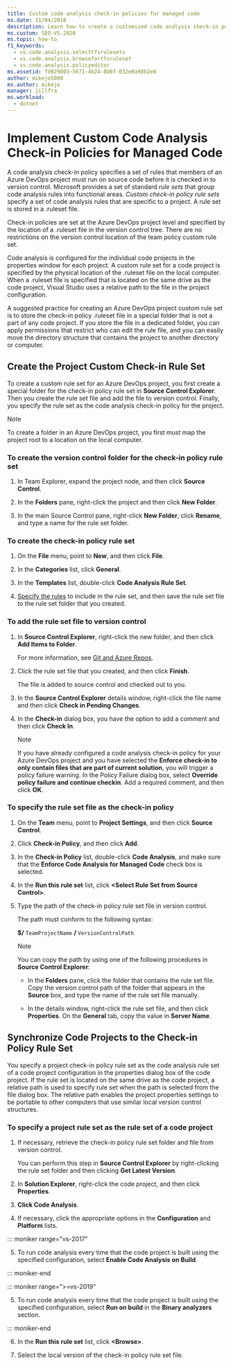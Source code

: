 ```yaml
---
title: Custom code analysis check-in policies for managed code
ms.date: 11/04/2016
description: Learn how to create a customized code analysis check-in policy. See how to ensure that Visual Studio managed code conforms to an Azure DevOps project policy.
ms.custom: SEO-VS-2020
ms.topic: how-to
f1_keywords:
  - vs.code.analysis.selecttfsrulesets
  - vs.code.analysis.browsefortfsruleset
  - vs.code.analysis.policyeditor
ms.assetid: fd029003-5671-4b24-8b6f-032e0a98b2e8
author: mikejo5000
ms.author: mikejo
manager: jillfra
ms.workload:
  - dotnet
---
```

# Implement Custom Code Analysis Check-in Policies for Managed Code

A code analysis check-in policy specifies a set of rules that members of an Azure DevOps project must run on source code before it is checked in to version control. Microsoft provides a set of standard *rule sets* that group code analysis rules into functional areas. *Custom check-in policy rule sets* specify a set of code analysis rules that are specific to a project. A rule set is stored in a .ruleset file.

Check-in policies are set at the Azure DevOps project level and specified by the location of a .ruleset file in the version control tree. There are no restrictions on the version control location of the team policy custom rule set.

Code analysis is configured for the individual code projects in the properties window for each project. A custom rule set for a code project is specified by the physical location of the .ruleset file on the local computer. When a .ruleset file is specified that is located on the same drive as the code project, Visual Studio uses a relative path to the file in the project configuration.

A suggested practice for creating an Azure DevOps project custom rule set is to store the check-in policy .ruleset file in a special folder that is not a part of any code project. If you store the file in a dedicated folder, you can apply permissions that restrict who can edit the rule file, and you can easily move the directory structure that contains the project to another directory or computer.

## Create the Project Custom Check-in Rule Set

To create a custom rule set for an Azure DevOps project, you first create a special folder for the check-in policy rule set in **Source Control Explorer**. Then you create the rule set file and add the file to version control. Finally, you specify the rule set as the code analysis check-in policy for the project.

> [!NOTE]
> To create a folder in an Azure DevOps project, you first must map the project root to a location on the local computer.

### To create the version control folder for the check-in policy rule set

1. In Team Explorer, expand the project node, and then click **Source Control**.

2. In the **Folders** pane, right-click the project and then click **New Folder**.

3. In the main Source Control pane, right-click **New Folder**, click **Rename**, and type a name for the rule set folder.

### To create the check-in policy rule set

1. On the **File** menu, point to **New**, and then click **File**.

2. In the **Categories** list, click **General**.

3. In the **Templates** list, double-click **Code Analysis Rule Set**.

4. [Specify the rules](../code-quality/how-to-create-a-custom-rule-set.md) to include in the rule set, and then save the rule set file to the rule set folder that you created.

### To add the rule set file to version control

1. In **Source Control Explorer**, right-click the new folder, and then click **Add Items to Folder**.

     For more information, see [Git and Azure Repos](/azure/devops/repos/git/overview?view=vsts&preserve-view=true).

2. Click the rule set file that you created, and then click **Finish**.

     The file is added to source control and checked out to you.

3. In the **Source Control Explorer** details window, right-click the file name and then click **Check in Pending Changes**.

4. In the **Check-in** dialog box, you  have the option to add a comment and then click **Check In**.

    > [!NOTE]
    > If you have already configured a code analysis check-in policy for your Azure DevOps project and you have selected the **Enforce check-in to only contain files that are part of current solution**, you will trigger a policy failure warning. In the Policy Failure dialog box, select **Override policy failure and continue checkin**. Add a required comment, and then click **OK**.

### To specify the rule set file as the check-in policy

1. On the **Team** menu, point to **Project Settings**, and then click **Source Control**.

2. Click **Check-in Policy**, and then click **Add**.

3. In the **Check-in Policy** list, double-click **Code Analysis**, and make sure that the **Enforce Code Analysis for Managed Code** check box is selected.

4. In the **Run this rule set** list, click **\<Select Rule Set from Source Control>**.

5. Type the path of the check-in policy rule set file in version control.

     The path must conform to the following syntax:

     **$/** `TeamProjectName` **/** `VersionControlPath`

    > [!NOTE]
    > You can copy the path by using one of the following procedures in **Source Control Explorer**:

    - In the **Folders** pane, click the folder that contains the rule set file. Copy the version control path of the folder that appears in the **Source** box, and type the name of the rule set file manually.

    - In the details window, right-click the rule set file, and then click **Properties**. On the **General** tab, copy the value in **Server Name**.

## Synchronize Code Projects to the Check-in Policy Rule Set

You specify a project check-in policy rule set as the code analysis rule set of a code project configuration in the properties dialog box of the code project. If the rule set is located on the same drive as the code project, a relative path is used to specify rule set when the path is selected from the file dialog box. The relative path enables the project properties settings to be portable to other computers that use similar local version control structures.

### To specify a project rule set as the rule set of a code project

1. If necessary, retrieve the check-in policy rule set folder and file from version control.

   You can perform this step in **Source Control Explorer** by right-clicking the rule set folder and then clicking **Get Latest Version**.

2. In **Solution Explorer**, right-click the code project, and then click **Properties**.

3. **Click Code Analysis**.

4. If necessary, click the appropriate options in the **Configuration** and **Platform** lists.

::: moniker range="vs-2017"

5. To run code analysis every time that the code project is built using the specified configuration, select **Enable Code Analysis on Build**.

::: moniker-end

::: moniker range=">=vs-2019"

5. To run code analysis every time that the code project is built using the specified configuration, select **Run on build** in the **Binary analyzers** section.

::: moniker-end

6. In the **Run this rule set** list, click **\<Browse>**.

8. Select the local version of the check-in policy rule set file.
